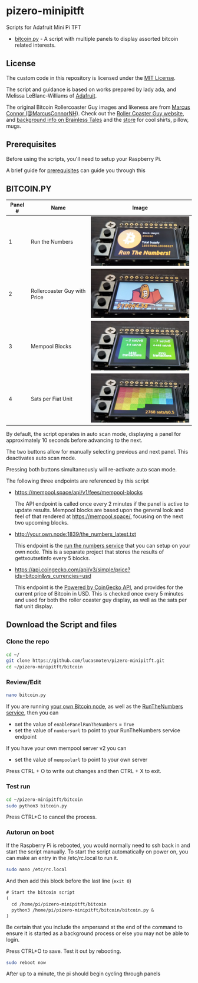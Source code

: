 # pizero-minipitft

Scripts for Adafruit Mini Pi TFT

- [bitcoin.py](./bitcoin/bitcoin.py) - A script with multiple panels to display assorted bitcoin related interests.

## License

The custom code in this repository is licensed under the [MIT License](LICENSE.md).

The script and guidance is based on works prepared by lady ada, and Melissa LeBlanc-Williams of [Adafruit](https://learn.adafruit.com/).

The original Bitcoin Rollercoaster Guy images and likeness are from [Marcus Connor \(@MarcusConnorNH\)](https://twitter.com/MarcusConnorNH/).  Check out the [Roller Coaster Guy website](https://rollercoasterguy.github.io/), and [background info on Brainless Tales](http://www.brainlesstales.com/bitcoin-roller-coaster) and the [store](https://www.zazzle.com/store/bitcoinrollercoaster) for cool shirts, pillow, mugs.

## Prerequisites

Before using the scripts, you'll need to setup your Raspberry Pi.

A brief guide for [prerequisites](docs/prereqs.md) can guide you through this

## BITCOIN.PY

| Panel # | Name | Image |
| --- | --- | --- |
| 1 | Run the Numbers | <img src="docs/images/panel1.jpg" style="width:400px" /> |
| 2 | Rollercoaster Guy with Price | <img src="docs/images/panel2.jpg" style="width:400px" /> |
| 3 | Mempool Blocks | <img src="docs/images/panel3.jpg" style="width:400px" /> |
| 4 | Sats per Fiat Unit | <img src="docs/images/panel4.jpg" style="width:400px" /> |

By default, the script operates in auto scan mode, displaying a panel for approximately 10 seconds before advancing to the next.  

The two buttons allow for manually selecting previous and next panel.  This deactivates auto scan mode.

Pressing both buttons simultaneously will re-activate auto scan mode.

The following three endpoints are referenced by this script

* https://mempool.space/api/v1/fees/mempool-blocks

  The API endpoint is called once every 2 minutes if the panel is active to update results.  Mempool blocks are based upon the general look and feel of that rendered at https://mempool.space/, focusing on the next two upcoming blocks.

* http://your.own.node:1839/the_numbers_latest.txt

  This endpoint is the [run the numbers service](https://github.com/lucasmoten/runthenumbers) that you can setup on your own node.  This is a separate project that stores the results of gettxoutsetinfo every 5 blocks.

* https://api.coingecko.com/api/v3/simple/price?ids=bitcoin&vs_currencies=usd

  This endpoint is the [Powered by CoinGecko API](https://www.coingecko.com/en), and provides for the current price of Bitcoin in USD. This is checked once every 5 minutes and used for both the roller coaster guy display, as well as the sats per fiat unit display.


## Download the Script and files

### Clone the repo

```bash
cd ~/
git clone https://github.com/lucasmoten/pizero-minipitft.git
cd ~/pizero-minipitft/bitcoin
```

### Review/Edit

```bash
nano bitcoin.py
```

If you are running [your own Bitcoin node](https://stadicus.github.io/RaspiBolt/), as well as the [RunTheNumbers service](https://github.com/lucasmoten/runthenumbers), then you can

- set the value of `enablePanelRunTheNumbers` = `True`
- set the value of `numbersurl` to point to your RunTheNumbers service endpoint


If you have your own mempool server v2 you can 

- set the value of `mempoolurl` to point to your own server

Press CTRL + O to write out changes and then CTRL + X to exit.


### Test run

```bash
cd ~/pizero-minipitft/bitcoin
sudo python3 bitcoin.py
```

Press CTRL+C to cancel the process. 

### Autorun on boot

If the Raspberry Pi is rebooted, you would normally need to ssh back in and start the script manually.
To start the script automatically on power on, you can make an entry in the /etc/rc.local to run it.

```bash
sudo nano /etc/rc.local
```

And then add this block before the last line (`exit 0`)

```
# Start the bitcoin script
(
  cd /home/pi/pizero-minipitft/bitcoin
  python3 /home/pi/pizero-minipitft/bitcoin/bitcoin.py &
)
```
Be certain that you include the ampersand at the end of the command to ensure it is started as a background process or else you may not be able to login.

Press CTRL+O to save. Test it out by rebooting.

```bash
sudo reboot now
```
After up to a minute, the pi should begin cycling through panels 